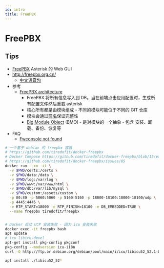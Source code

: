```yaml
---
id: intro
title: FreePBX
---
```


# FreePBX
## Tips
* [FreePBX](https://www.freepbx.org) Asterisk 的 Web GUI
* http://freepbx.org.cn/
  * [中文语音包](http://freepbx.org.cn/wiki/index.php?title=Asterisk_%E7%B3%BB%E7%BB%9F%E5%AE%8C%E6%95%B4%E7%9A%84%E4%B8%AD%E8%8B%B1%E6%96%87%E8%AF%AD%E9%9F%B3%E6%96%87%E6%9C%AC%E6%A0%BC%E5%BC%8F%E5%92%8C%E8%AF%AD%E9%9F%B3%E6%96%87%E4%BB%B6)
* 参考
  * [FreePBX architecture](https://community.freepbx.org/t/freepbx-architecture/62345/2)
    * FreePBX 将所有信息写入到 DB，当在前端点击应用配置时，生成所有配置文件然后重载 asterisk
    * 核心所有都是由模块组成 - 不同的模块可能位于不同的 GIT 仓库
    * 模块会通过[签名](https://wiki.freepbx.org/pages/viewpage.action?pageId=29753662)保证完整性
    * [Big Module Object](https://wiki.freepbx.org/pages/viewpage.action?pageId=19498386) (BMO)  - 是对模块的一个抽象 - 包含 安装、卸载、备份、恢复等
* FAQ
  * [Fwconsole not found](https://community.freepbx.org/t/fwconsole-not-found/33406)


```bash
# 一个基于 debian 的 freepbx 容器
# https://github.com/tiredofit/docker-freepbx
# Docker Compose https://github.com/tiredofit/docker-freepbx/blob/15/examples/docker-compose.yml
# https://github.com/tiredofit/docker-freepbx/issues/85
docker run --rm -it \
  -v $PWD/certs:/certs \
  -v $PWD/data:/data \
  -v $PWD/log:/var/log \
  -v $PWD/www:/var/www/html \
  -v $PWD/db:/var/lib/mysql \
  -v $PWD/custom:/assets/custom \
  -p 80:80 -p 5060:5060 -p 5160:5160 -p 18000-18100:18000-18100/udp \
  -p 4445:4445 \
  -e RTP_START=18000 -e RTP_FINISH=18100 -e DB_EMBEDDED=TRUE \
  --name freepbx tiredofit/freepbx


# Docker 启动 UCP 安装失败 - 因为 icu 安装失败
docker exec -it freepbx bash
apt update
# icu libicu-devel 
apt-get install pkg-config pkgconf
pkg-config --modversion icu-i18n
curl -O http://ftp.br.debian.org/debian/pool/main/i/icu/libicu52_52.1-8+deb8u7_amd64.deb

apt install ./libicu52_52*
```
